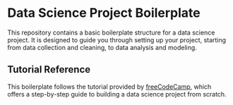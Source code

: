 # Data Science Project Boilerplate

This repository contains a basic boilerplate structure for a data science project. It is designed to guide you through setting up your project, starting from data collection and cleaning, to data analysis and modeling.

## Tutorial Reference

This boilerplate follows the tutorial provided by [freeCodeCamp](https://www.youtube.com/watch?v=o6vbe5G7xNo), which offers a step-by-step guide to building a data science project from scratch.
